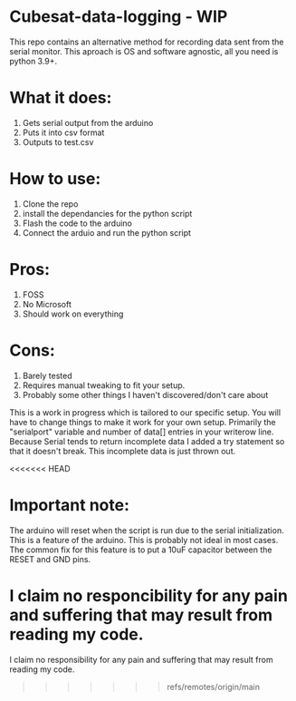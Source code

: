 # Cubesat-data-logging - WIP
This repo contains an alternative method for recording data sent from the serial monitor. This aproach is OS and software agnostic, all you need is python 3.9+.

# What it does:
1. Gets serial output from the arduino
2. Puts it into csv format
3. Outputs to test.csv

# How to use:
1. Clone the repo
2. install the dependancies for the python script
3. Flash the code to the arduino
4. Connect the arduio and run the python script

# Pros:
1. FOSS
2. No Microsoft
3. Should work on everything

# Cons: 
1. Barely tested
2. Requires manual tweaking to fit your setup.
3. Probably some other things I haven't discovered/don't care about

This is a work in progress which is tailored to our specific setup. You will have to change things to make it work for your own setup. Primarily the "serialport" variable and number of data[] entries in your writerow line. Because Serial tends to return incomplete data I added a try statement so that it doesn't break. This incomplete data is just thrown out.

<<<<<<< HEAD
# Important note:
The arduino will reset when the script is run due to the serial initialization. This is a feature of the arduino. This is probably not ideal in most cases. The common fix for this feature is to put a 10uF capacitor between the RESET and GND pins.

I claim no responcibility for any pain and suffering that may result from reading my code.
=======
I claim no responsibility for any pain and suffering that may result from reading my code.
>>>>>>> refs/remotes/origin/main
